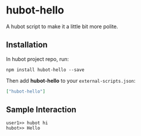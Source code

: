 # hubot-hello

A hubot script to make it a little bit more polite.

## Installation

In hubot project repo, run:

`npm install hubot-hello --save`

Then add **hubot-hello** to your `external-scripts.json`:

```json
["hubot-hello"]
```

## Sample Interaction

```
user1>> hubot hi
hubot>> Hello
```
